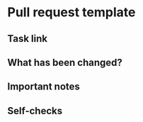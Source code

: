 # Pull request template
## Task link 
## What has been changed? 
## Important notes 
## Self-checks
